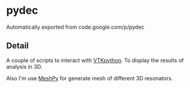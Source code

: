 # pydec
Automatically exported from code.google.com/p/pydec

## Detail
A couple of scripts to interact with [VTKpython](https://github.com/Kitware/VTK). To display the results of analysis in 3D. 

Also I'm use [MeshPy](http://mathema.tician.de/software/meshpy/) for generate mesh of different 3D resonators.
